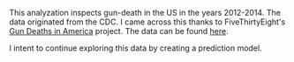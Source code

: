 This analyzation inspects gun-death in the US in the years 2012-2014. 
The data originated from the CDC. 
I came across this thanks to FiveThirtyEight's [Gun Deaths in America][1] project. The data can be found [here][2].

I intent to continue exploring this data by creating a prediction model. 

  [1]: https://fivethirtyeight.com/features/gun-deaths/
  [2]: https://github.com/fivethirtyeight/guns-data
